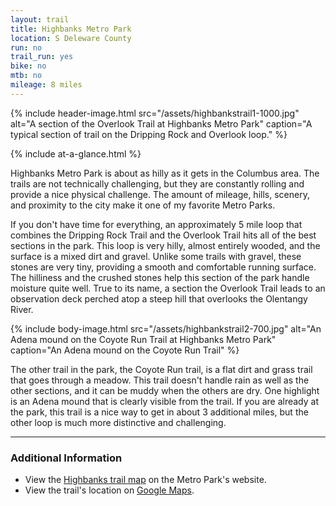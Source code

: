 ```yaml
---
layout: trail
title: Highbanks Metro Park
location: S Deleware County
run: no
trail_run: yes
bike: no
mtb: no
mileage: 8 miles
---
```


{% include header-image.html src="/assets/highbankstrail1-1000.jpg" alt="A section of the Overlook Trail at Highbanks Metro Park" caption="A typical section of trail on the Dripping Rock and Overlook loop." %}

{% include at-a-glance.html %}

Highbanks Metro Park is about as hilly as it gets in the Columbus area.  The trails are not technically challenging, but they are constantly rolling and provide a nice physical challenge.  The amount of mileage, hills, scenery, and proximity to the city make it one of my favorite Metro Parks.

If you don't have time for everything, an approximately 5 mile loop that combines the Dripping Rock Trail and the Overlook Trail hits all of the best sections in the park.  This loop is very hilly, almost entirely wooded, and the surface is a mixed dirt and gravel.  Unlike some trails with gravel, these stones are very tiny, providing a smooth and comfortable running surface.  The hilliness and the crushed stones help this section of the park handle moisture quite well.  True to its name, a section the Overlook Trail leads to an observation deck perched atop a steep hill that overlooks the Olentangy River.

{% include body-image.html src="/assets/highbankstrail2-700.jpg" alt="An Adena mound on the Coyote Run Trail at Highbanks Metro Park" caption="An Adena mound on the Coyote Run Trail" %}

The other trail in the park, the Coyote Run trail, is a flat dirt and grass trail that goes through a meadow.  This trail doesn't handle rain as well as the other sections, and it can be muddy when the others are dry.  One highlight is an Adena mound that is clearly visible from the trail.  If you are already at the park, this trail is a nice way to get in about 3 additional miles, but the other loop is much more distinctive and challenging.

---

### Additional Information

* View the [Highbanks trail map](http://www.metroparks.net/parks-and-trails/highbanks/park-map/) on the Metro Park's website.
* View the trail's location on [Google Maps](https://goo.gl/maps/K5u3V7kbsKE2).
